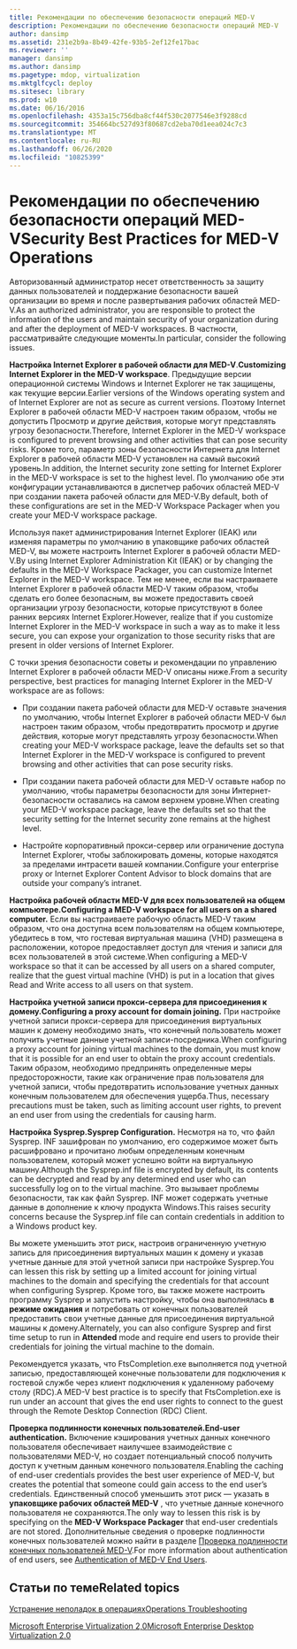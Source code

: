 ```yaml
---
title: Рекомендации по обеспечению безопасности операций MED-V
description: Рекомендации по обеспечению безопасности операций MED-V
author: dansimp
ms.assetid: 231e2b9a-8b49-42fe-93b5-2ef12fe17bac
ms.reviewer: ''
manager: dansimp
ms.author: dansimp
ms.pagetype: mdop, virtualization
ms.mktglfcycl: deploy
ms.sitesec: library
ms.prod: w10
ms.date: 06/16/2016
ms.openlocfilehash: 4353a15c756dba8cf44f530c2077546e3f9288cd
ms.sourcegitcommit: 354664bc527d93f80687cd2eba70d1eea024c7c3
ms.translationtype: MT
ms.contentlocale: ru-RU
ms.lasthandoff: 06/26/2020
ms.locfileid: "10825399"
---
```

# <span data-ttu-id="ae201-103">Рекомендации по обеспечению безопасности операций MED-V</span><span class="sxs-lookup"><span data-stu-id="ae201-103">Security Best Practices for MED-V Operations</span></span>


<span data-ttu-id="ae201-104">Авторизованный администратор несет ответственность за защиту данных пользователей и поддержание безопасности вашей организации во время и после развертывания рабочих областей MED-V.</span><span class="sxs-lookup"><span data-stu-id="ae201-104">As an authorized administrator, you are responsible to protect the information of the users and maintain security of your organization during and after the deployment of MED-V workspaces.</span></span> <span data-ttu-id="ae201-105">В частности, рассматривайте следующие моменты.</span><span class="sxs-lookup"><span data-stu-id="ae201-105">In particular, consider the following issues.</span></span>

<span data-ttu-id="ae201-106">**Настройка Internet Explorer в рабочей области для MED-V**.</span><span class="sxs-lookup"><span data-stu-id="ae201-106">**Customizing Internet Explorer in the MED-V workspace**.</span></span> <span data-ttu-id="ae201-107">Предыдущие версии операционной системы Windows и Internet Explorer не так защищены, как текущие версии.</span><span class="sxs-lookup"><span data-stu-id="ae201-107">Earlier versions of the Windows operating system and of Internet Explorer are not as secure as current versions.</span></span> <span data-ttu-id="ae201-108">Поэтому Internet Explorer в рабочей области MED-V настроен таким образом, чтобы не допустить Просмотр и другие действия, которые могут представлять угрозу безопасности.</span><span class="sxs-lookup"><span data-stu-id="ae201-108">Therefore, Internet Explorer in the MED-V workspace is configured to prevent browsing and other activities that can pose security risks.</span></span> <span data-ttu-id="ae201-109">Кроме того, параметр зоны безопасности Интернета для Internet Explorer в рабочей области MED-V установлен на самый высокий уровень.</span><span class="sxs-lookup"><span data-stu-id="ae201-109">In addition, the Internet security zone setting for Internet Explorer in the MED-V workspace is set to the highest level.</span></span> <span data-ttu-id="ae201-110">По умолчанию обе эти конфигурации устанавливаются в диспетчер рабочих областей MED-V при создании пакета рабочей области для MED-V.</span><span class="sxs-lookup"><span data-stu-id="ae201-110">By default, both of these configurations are set in the MED-V Workspace Packager when you create your MED-V workspace package.</span></span>

<span data-ttu-id="ae201-111">Используя пакет администрирования Internet Explorer (IEAK) или изменяя параметры по умолчанию в упаковщике рабочих областей MED-V, вы можете настроить Internet Explorer в рабочей области MED-V.</span><span class="sxs-lookup"><span data-stu-id="ae201-111">By using Internet Explorer Administration Kit (IEAK) or by changing the defaults in the MED-V Workspace Packager, you can customize Internet Explorer in the MED-V workspace.</span></span> <span data-ttu-id="ae201-112">Тем не менее, если вы настраиваете Internet Explorer в рабочей области MED-V таким образом, чтобы сделать его более безопасным, вы можете предоставить своей организации угрозу безопасности, которые присутствуют в более ранних версиях Internet Explorer.</span><span class="sxs-lookup"><span data-stu-id="ae201-112">However, realize that if you customize Internet Explorer in the MED-V workspace in such a way as to make it less secure, you can expose your organization to those security risks that are present in older versions of Internet Explorer.</span></span>

<span data-ttu-id="ae201-113">С точки зрения безопасности советы и рекомендации по управлению Internet Explorer в рабочей области MED-V описаны ниже.</span><span class="sxs-lookup"><span data-stu-id="ae201-113">From a security perspective, best practices for managing Internet Explorer in the MED-V workspace are as follows:</span></span>

-   <span data-ttu-id="ae201-114">При создании пакета рабочей области для MED-V оставьте значения по умолчанию, чтобы Internet Explorer в рабочей области MED-V был настроен таким образом, чтобы предотвратить просмотр и другие действия, которые могут представлять угрозу безопасности.</span><span class="sxs-lookup"><span data-stu-id="ae201-114">When creating your MED-V workspace package, leave the defaults set so that Internet Explorer in the MED-V workspace is configured to prevent browsing and other activities that can pose security risks.</span></span>

-   <span data-ttu-id="ae201-115">При создании пакета рабочей области для MED-V оставьте набор по умолчанию, чтобы параметры безопасности для зоны Интернет-безопасности оставались на самом верхнем уровне.</span><span class="sxs-lookup"><span data-stu-id="ae201-115">When creating your MED-V workspace package, leave the defaults set so that the security setting for the Internet security zone remains at the highest level.</span></span>

-   <span data-ttu-id="ae201-116">Настройте корпоративный прокси-сервер или ограничение доступа Internet Explorer, чтобы заблокировать домены, которые находятся за пределами интрасети вашей компании.</span><span class="sxs-lookup"><span data-stu-id="ae201-116">Configure your enterprise proxy or Internet Explorer Content Advisor to block domains that are outside your company’s intranet.</span></span>

**<span data-ttu-id="ae201-117">Настройка рабочей области MED-V для всех пользователей на общем компьютере.</span><span class="sxs-lookup"><span data-stu-id="ae201-117">Configuring a MED-V workspace for all users on a shared computer.</span></span>** <span data-ttu-id="ae201-118">Если вы настраиваете рабочую область MED-V таким образом, что она доступна всем пользователям на общем компьютере, убедитесь в том, что гостевая виртуальная машина (VHD) размещена в расположении, которое предоставляет доступ для чтения и записи для всех пользователей в этой системе.</span><span class="sxs-lookup"><span data-stu-id="ae201-118">When configuring a MED-V workspace so that it can be accessed by all users on a shared computer, realize that the guest virtual machine (VHD) is put in a location that gives Read and Write access to all users on that system.</span></span>

**<span data-ttu-id="ae201-119">Настройка учетной записи прокси-сервера для присоединения к домену.</span><span class="sxs-lookup"><span data-stu-id="ae201-119">Configuring a proxy account for domain joining.</span></span>** <span data-ttu-id="ae201-120">При настройке учетной записи прокси-сервера для присоединения виртуальных машин к домену необходимо знать, что конечный пользователь может получить учетные данные учетной записи-посредника.</span><span class="sxs-lookup"><span data-stu-id="ae201-120">When configuring a proxy account for joining virtual machines to the domain, you must know that it is possible for an end user to obtain the proxy account credentials.</span></span> <span data-ttu-id="ae201-121">Таким образом, необходимо предпринять определенные меры предосторожности, такие как ограничение прав пользователя для учетной записи, чтобы предотвратить использование учетных данных конечным пользователем для обеспечения ущерба.</span><span class="sxs-lookup"><span data-stu-id="ae201-121">Thus, necessary precautions must be taken, such as limiting account user rights, to prevent an end user from using the credentials for causing harm.</span></span>

**<span data-ttu-id="ae201-122">Настройка Sysprep.</span><span class="sxs-lookup"><span data-stu-id="ae201-122">Sysprep Configuration.</span></span>** <span data-ttu-id="ae201-123">Несмотря на то, что файл Sysprep. INF зашифрован по умолчанию, его содержимое может быть расшифровано и прочитано любым определенным конечным пользователем, который может успешно войти на виртуальную машину.</span><span class="sxs-lookup"><span data-stu-id="ae201-123">Although the Sysprep.inf file is encrypted by default, its contents can be decrypted and read by any determined end user who can successfully log on to the virtual machine.</span></span> <span data-ttu-id="ae201-124">Это вызывает проблемы безопасности, так как файл Sysprep. INF может содержать учетные данные в дополнение к ключу продукта Windows.</span><span class="sxs-lookup"><span data-stu-id="ae201-124">This raises security concerns because the Sysprep.inf file can contain credentials in addition to a Windows product key.</span></span>

<span data-ttu-id="ae201-125">Вы можете уменьшить этот риск, настроив ограниченную учетную запись для присоединения виртуальных машин к домену и указав учетные данные для этой учетной записи при настройке Sysprep.</span><span class="sxs-lookup"><span data-stu-id="ae201-125">You can lessen this risk by setting up a limited account for joining virtual machines to the domain and specifying the credentials for that account when configuring Sysprep.</span></span> <span data-ttu-id="ae201-126">Кроме того, вы также можете настроить программу Sysprep и запустить настройку, чтобы она выполнялась **в режиме ожидания** и потребовать от конечных пользователей предоставить свои учетные данные для присоединения виртуальной машины к домену.</span><span class="sxs-lookup"><span data-stu-id="ae201-126">Alternately, you can also configure Sysprep and first time setup to run in **Attended** mode and require end users to provide their credentials for joining the virtual machine to the domain.</span></span>

<span data-ttu-id="ae201-127">Рекомендуется указать, что FtsCompletion.exe выполняется под учетной записью, предоставляющей конечные пользователи для подключения к гостевой службе через клиент подключения к удаленному рабочему столу (RDC).</span><span class="sxs-lookup"><span data-stu-id="ae201-127">A MED-V best practice is to specify that FtsCompletion.exe is run under an account that gives the end user rights to connect to the guest through the Remote Desktop Connection (RDC) Client.</span></span>

**<span data-ttu-id="ae201-128">Проверка подлинности конечных пользователей.</span><span class="sxs-lookup"><span data-stu-id="ae201-128">End-user authentication.</span></span>** <span data-ttu-id="ae201-129">Включение кэширования учетных данных конечного пользователя обеспечивает наилучшее взаимодействие с пользователями MED-V, но создает потенциальный способ получить доступ к учетным данным конечного пользователя.</span><span class="sxs-lookup"><span data-stu-id="ae201-129">Enabling the caching of end-user credentials provides the best user experience of MED-V, but creates the potential that someone could gain access to the end user’s credentials.</span></span> <span data-ttu-id="ae201-130">Единственный способ уменьшить этот риск — указать в **упаковщике рабочих областей MED-V** , что учетные данные конечного пользователя не сохраняются.</span><span class="sxs-lookup"><span data-stu-id="ae201-130">The only way to lessen this risk is by specifying on the **MED-V Workspace Packager** that end-user credentials are not stored.</span></span> <span data-ttu-id="ae201-131">Дополнительные сведения о проверке подлинности конечных пользователей можно найти в разделе [Проверка подлинности конечных пользователей MED-V](authentication-of-med-v-end-users.md).</span><span class="sxs-lookup"><span data-stu-id="ae201-131">For more information about authentication of end users, see [Authentication of MED-V End Users](authentication-of-med-v-end-users.md).</span></span>

## <span data-ttu-id="ae201-132">Статьи по теме</span><span class="sxs-lookup"><span data-stu-id="ae201-132">Related topics</span></span>


[<span data-ttu-id="ae201-133">Устранение неполадок в операциях</span><span class="sxs-lookup"><span data-stu-id="ae201-133">Operations Troubleshooting</span></span>](operations-troubleshooting-medv2.md)

[<span data-ttu-id="ae201-134">Microsoft Enterprise Virtualization 2,0</span><span class="sxs-lookup"><span data-stu-id="ae201-134">Microsoft Enterprise Desktop Virtualization 2.0</span></span>](index.md)

 

 






